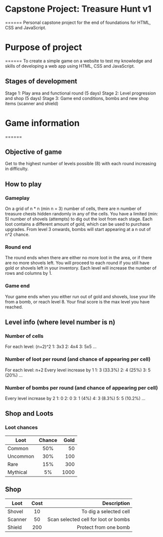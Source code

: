# Capstone Project: Treasure Hunt v1
======
Personal capstone project for the end of foundations for HTML, CSS and JavaScript.

# Purpose of project
======
To create a simple game on a website to test my knowledge and skills of developing a web app using HTML, CSS and JavaScript.

## Stages of development
Stage 1: Play area and functional round (5 days)
Stage 2: Level progression and shop (5 days)
Stage 3: Game end conditions, bombs and new shop items (scanner and shield)

# Game information
======
## Objective of game
Get to the highest number of levels possible (8) with each round increasing in difficulty.

## How to play
### Gameplay
On a grid of n * n (min n = 3) number of cells, there are n number of treasure chests hidden randomly in any of the cells.
You have a limited (min: 5) number of shovels (attempts) to dig out the loot from each stage.
Each loot contains a different amount of gold, which can be used to purchase upgrades.
From level 3 onwards, bombs will start appearing at a n out of n^2 chance.

### Round end
The round ends when there are either no more loot in the area, or if there are no more shovels left.
You will proceed to each round if you still have gold or shovels left in your inventory.
Each level will increase the number of rows and columns by 1.

### Game end
Your game ends when you either run out of gold and shovels, lose your life from a bomb, or reach level 8.
Your final score is the max level you have reached.

## Level info (where level number is n)
### Number of cells
For each level: (n+2)^2
1: 3x3
2: 4x4
3: 5x5
...

### Number of loot per round (and chance of appearing per cell)
For each level: n+2
Every level increase by 1
1: 3 (33.3%)
2: 4 (25%)
3: 5 (20%)
...

### Number of bombs per round (and chance of appearing per cell)
Every level increase by 2
1: 0
2: 0
3: 1 (4%)
4: 3 (8.3%)
5: 5 (10.2%)
...

## Shop and Loots
### Loot chances
| Loot          | Chance        | Gold  |
| ------------- |:-------------:| -----:|
| Common        | 50%           | 50    |
| Uncommon      | 30%           | 100   |
| Rare          | 15%           | 300   |
| Mythical      | 5%            | 1000  |

## Shop
| Loot          | Cost          | Description                          |
| ------------- |:-------------:| ------------------------------------:|
| Shovel        | 10            | To dig a selected cell               |
| Scanner       | 50            | Scan selected cell for loot or bombs |
| Shield        | 200           | Protect from one bomb                |